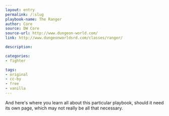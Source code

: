```yaml
---
layout: entry
permalink: /:slug
playbook-name: The Ranger
author: Core
source: DW Core
source-url: http://www.dungeon-world.com/
link: http://www.dungeonworldsrd.com/classes/ranger/

description:

categories:
- fighter

tags:
- original
- cc-by
- free
- vanilla
---
```


And here's where you learn all about this particular playbook, should it need its own page, which may not really be all that necessary.
